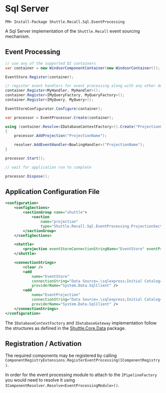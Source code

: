 # Sql Server

```
PM> Install-Package Shuttle.Recall.Sql.EventProcessing
```

A Sql Server implementation of the `Shuttle.Recall` event sourcing mechanism.

## Event Processing

``` c#
// use any of the supported DI containers
var container = new WindsorComponentContainer(new WindsorContainer());

EventStore.Register(container);

// register event handlers for event processing along with any other dependencies
container.Register<MyHandler, MyHandler>();
container.Register<IMyQueryFactory, MyQueryFactory>();
container.Register<IMyQuery, MyQuery>();

EventStoreConfigurator.Configure(container);

var processor = EventProcessor.Create(container);

using (container.Resolve<IDatabaseContextFactory>().Create("ProjectionConnectionName"))
{
    processor.AddProjection("ProjectionName");

    resolver.AddEventHandler<BowlingHandler>("ProjectionName");
}

processor.Start();

// wait for application run to complete

processor.Dispose();
```

## Application Configuration File

``` xml
<configuration>
	<configSections>
		<sectionGroup name="shuttle">
			<section 
				name="projection" 
				type="Shuttle.Recall.Sql.EventProcessing.ProjectionSection, Shuttle.Recall.Sql.EventProcessing" />
		</sectionGroup>
	</configSections>

	<shuttle>
		<projection eventStoreConnectionStringName="EventStore" eventProjectionConnectionStringName="EventProjection" />
	</shuttle>

	<connectionStrings>
		<clear />
		<add 
			name="EventStore" 
			connectionString="Data Source=.\sqlexpress;Initial Catalog=EventStoreDatabase;Integrated Security=SSPI;" 
			providerName="System.Data.SqlClient" />
		<add 
			name="EventProjection" 
			connectionString="Data Source=.\sqlexpress;Initial Catalog=EventProjectionDatabase;Integrated Security=SSPI;" 
			providerName="System.Data.SqlClient" />
	</connectionStrings>
</configuration>
```

The `IDatabaseContextFactory` and `IDatabaseGateway` implementation follow the structures as defined in the [Shuttle.Core.Data](https://shuttle.github.io/shuttle-core/data/shuttle-core-data.html) package.

## Registration / Activation

The required components may be registered by calling `ComponentRegistryExtensions.RegisterEventProcessing(IComponentRegistry)`.

In order for the event processing module to attach to the `IPipelineFactory` you would need to resolve it using `IComponentResolver.Resolve<EventProcessingModule>()`.

